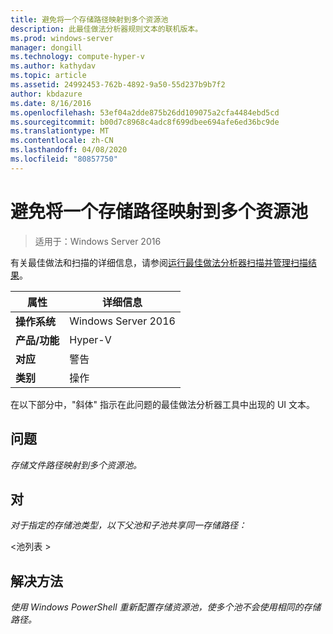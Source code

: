 ```yaml
---
title: 避免将一个存储路径映射到多个资源池
description: 此最佳做法分析器规则文本的联机版本。
ms.prod: windows-server
manager: dongill
ms.technology: compute-hyper-v
ms.author: kathydav
ms.topic: article
ms.assetid: 24992453-762b-4892-9a50-55d237b9b7f2
author: kbdazure
ms.date: 8/16/2016
ms.openlocfilehash: 53ef04a2dde875b26dd109075a2cfa4484ebd5cd
ms.sourcegitcommit: b00d7c8968c4adc8f699dbee694afe6ed36bc9de
ms.translationtype: MT
ms.contentlocale: zh-CN
ms.lasthandoff: 04/08/2020
ms.locfileid: "80857750"
---
```

# <a name="avoid-mapping-one-storage-path-to-multiple-resource-pools"></a>避免将一个存储路径映射到多个资源池

>适用于：Windows Server 2016

有关最佳做法和扫描的详细信息，请参阅[运行最佳做法分析器扫描并管理扫描结果](https://go.microsoft.com/fwlink/p/?LinkID=223177)。  
  
|属性|详细信息|  
|-|-|  
|**操作系统**|Windows Server 2016|  
|**产品/功能**|Hyper-V|  
|**对应**|警告|  
|**类别**|操作|  
  
在以下部分中，"斜体" 指示在此问题的最佳做法分析器工具中出现的 UI 文本。
  
## <a name="issue"></a>**问题**  
*存储文件路径映射到多个资源池。*  
  
## <a name="impact"></a>**对**  
*对于指定的存储池类型，以下父池和子池共享同一存储路径：*  
  
\<池列表 >  
  
## <a name="resolution"></a>**解决方法**  
*使用 Windows PowerShell 重新配置存储资源池，使多个池不会使用相同的存储路径。*  
  


